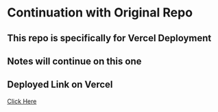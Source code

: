 # Continuation with Original Repo

## This repo is specifically for Vercel Deployment
## Notes will continue on this one

## Deployed Link on Vercel
[Click Here](https://ebook-landing-project-1.vercel.app/)